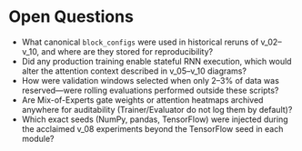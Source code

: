 # Open Questions

- What canonical `block_configs` were used in historical reruns of v_02–v_10, and where are they stored for reproducibility?
- Did any production training enable stateful RNN execution, which would alter the attention context described in v_05–v_10 diagrams?
- How were validation windows selected when only 2–3% of data was reserved—were rolling evaluations performed outside these scripts?
- Are Mix-of-Experts gate weights or attention heatmaps archived anywhere for auditability (Trainer/Evaluator do not log them by default)?
- Which exact seeds (NumPy, pandas, TensorFlow) were injected during the acclaimed v_08 experiments beyond the TensorFlow seed in each module?
